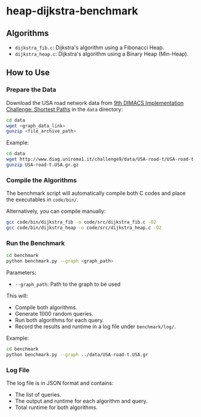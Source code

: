 # heap-dijkstra-benchmark

## Algorithms

- `dijkstra_fib.c`: Dijkstra's algorithm using a Fibonacci Heap.
- `dijkstra_heap.c`: Dijkstra's algorithm using a Binary Heap (Min-Heap).

## How to Use

### Prepare the Data

Download the USA road network data from [9th DIMACS Implementation Challenge: Shortest Paths](http://www.diag.uniroma1.it/challenge9/download.shtml) in the `data` directory:

```bash
cd data
wget <graph_data_link>
gunzip <file_archive_path>
```

Example:

```bash
cd data
wget http://www.diag.uniroma1.it/challenge9/data/USA-road-t/USA-road-t.USA.gr.gz
gunzip USA-road-t.USA.gr.gz
```

### Compile the Algorithms

The benchmark script will automatically compile both C codes and place the executables in `code/bin/`.

Alternatively, you can compile manually:

```bash
gcc code/bin/dijkstra_fib -o code/src/dijkstra_fib.c -O2
gcc code/bin/dijkstra_heap -o code/src/dijkstra_heap.c -O2
```

### Run the Benchmark

```bash
cd benchmark
python benchmark.py --graph <graph_path>
```

Parameters:

- `--graph_path`: Path to the graph to be used

This will:

- Compile both algorithms.
- Generate 1000 random queries.
- Run both algorithms for each query.
- Record the results and runtime in a log file under `benchmark/log/`.

Example:

```bash
cd benchmark
python benchmark.py --graph ../data/USA-road-t.USA.gr
```

### Log File

The log file is in JSON format and contains:

- The list of queries.
- The output and runtime for each algorithm and query.
- Total runtime for both algorithms.
